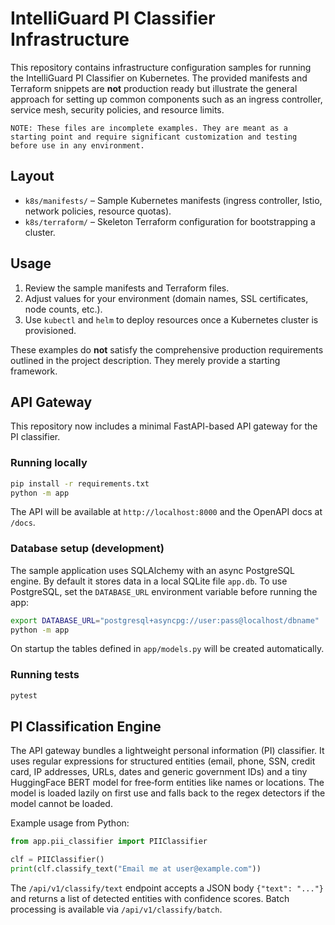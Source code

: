 # IntelliGuard PI Classifier Infrastructure

This repository contains infrastructure configuration samples for running the IntelliGuard PI Classifier on Kubernetes. The provided manifests and Terraform snippets are **not** production ready but illustrate the general approach for setting up common components such as an ingress controller, service mesh, security policies, and resource limits.

```
NOTE: These files are incomplete examples. They are meant as a starting point and require significant customization and testing before use in any environment.
```

## Layout

- `k8s/manifests/` – Sample Kubernetes manifests (ingress controller, Istio, network policies, resource quotas).
- `k8s/terraform/` – Skeleton Terraform configuration for bootstrapping a cluster.

## Usage

1. Review the sample manifests and Terraform files.
2. Adjust values for your environment (domain names, SSL certificates, node counts, etc.).
3. Use `kubectl` and `helm` to deploy resources once a Kubernetes cluster is provisioned.

These examples do **not** satisfy the comprehensive production requirements outlined in the project description. They merely provide a starting framework.

## API Gateway

This repository now includes a minimal FastAPI-based API gateway for the PI classifier.

### Running locally

```bash
pip install -r requirements.txt
python -m app
```

The API will be available at `http://localhost:8000` and the OpenAPI docs at `/docs`.

### Database setup (development)

The sample application uses SQLAlchemy with an async PostgreSQL engine. By default
it stores data in a local SQLite file `app.db`. To use PostgreSQL, set the
`DATABASE_URL` environment variable before running the app:

```bash
export DATABASE_URL="postgresql+asyncpg://user:pass@localhost/dbname"
python -m app
```

On startup the tables defined in `app/models.py` will be created automatically.

### Running tests

```bash
pytest
```

## PI Classification Engine

The API gateway bundles a lightweight personal information (PI) classifier. It
uses regular expressions for structured entities (email, phone, SSN, credit
card, IP addresses, URLs, dates and generic government IDs) and a tiny
HuggingFace BERT model for free‑form entities like names or locations. The
model is loaded lazily on first use and falls back to the regex detectors if the
model cannot be loaded.

Example usage from Python:

```python
from app.pii_classifier import PIIClassifier

clf = PIIClassifier()
print(clf.classify_text("Email me at user@example.com"))
```

The `/api/v1/classify/text` endpoint accepts a JSON body `{"text": "..."}` and
returns a list of detected entities with confidence scores. Batch processing is
available via `/api/v1/classify/batch`.
